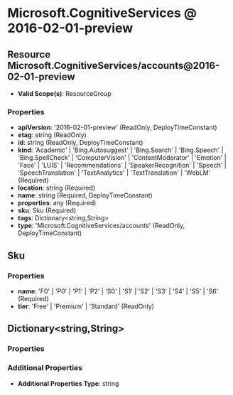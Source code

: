 # Microsoft.CognitiveServices @ 2016-02-01-preview

## Resource Microsoft.CognitiveServices/accounts@2016-02-01-preview
* **Valid Scope(s)**: ResourceGroup
### Properties
* **apiVersion**: '2016-02-01-preview' (ReadOnly, DeployTimeConstant)
* **etag**: string (ReadOnly)
* **id**: string (ReadOnly, DeployTimeConstant)
* **kind**: 'Academic' | 'Bing.Autosuggest' | 'Bing.Search' | 'Bing.Speech' | 'Bing.SpellCheck' | 'ComputerVision' | 'ContentModerator' | 'Emotion' | 'Face' | 'LUIS' | 'Recommendations' | 'SpeakerRecognition' | 'Speech' | 'SpeechTranslation' | 'TextAnalytics' | 'TextTranslation' | 'WebLM' (Required)
* **location**: string (Required)
* **name**: string (Required, DeployTimeConstant)
* **properties**: any (Required)
* **sku**: Sku (Required)
* **tags**: Dictionary<string,String>
* **type**: 'Microsoft.CognitiveServices/accounts' (ReadOnly, DeployTimeConstant)

## Sku
### Properties
* **name**: 'F0' | 'P0' | 'P1' | 'P2' | 'S0' | 'S1' | 'S2' | 'S3' | 'S4' | 'S5' | 'S6' (Required)
* **tier**: 'Free' | 'Premium' | 'Standard' (ReadOnly)

## Dictionary<string,String>
### Properties
### Additional Properties
* **Additional Properties Type**: string

